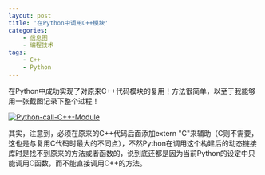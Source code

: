```yaml
---
layout: post
title: '在Python中调用C++模块'
categories:
    - 信息图
    - 编程技术
tags:
    - C++
    - Python
---
```



在Python中成功实现了对原来C++代码模块的复用！方法很简单，以至于我能够用一张截图记录下整个过程！

[![Python-call-C++-Module](http://blog-fungenomics-com.qiniudn.com/st.post.2015-04-03-Python-call-Cpp-Module.png)](http://blog-fungenomics-com.qiniudn.com/st.post.2015-04-03-Python-call-Cpp-Module.png)

其实，注意到，必须在原来的C++代码后面添加extern "C"来辅助（C则不需要，这也是与复用C代码时最大的不同点），不然Python在调用这个构建后的动态链接库时是找不到原来的方法或者函数的，说到底还都是因为当前Python的设定中只能调用C函数，而不能直接调用C++的方法。






